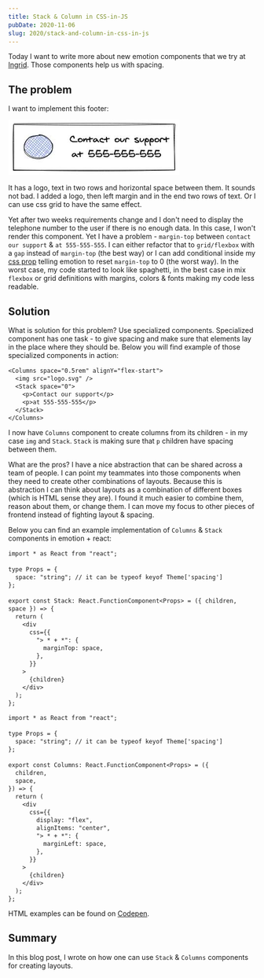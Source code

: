 ```yaml
---
title: Stack & Column in CSS-in-JS
pubDate: 2020-11-06
slug: 2020/stack-and-column-in-css-in-js
---
```


Today I want to write more about new emotion components that we try at [Ingrid](https://www.ingrid.com/). Those components help us with spacing.

## The problem

I want to implement this footer:

![Footer to implement](../../assets/2020-11-06-example-layout.jpg)

It has a logo, text in two rows and horizontal space between them. It sounds not bad. I added a logo, then left margin and in the end two rows of text. Or I can use css grid to have the same effect.

Yet after two weeks requirements change and I don't need to display the telephone number to the user if there is no enough data. In this case, I won't render this component. Yet I have a problem - `margin-top` between `contact our support` & `at 555-555-555`. I can either refactor that to `grid/flexbox` with a `gap` instead of `margin-top` (the best way) or I can add conditional inside my [css prop](https://emotion.sh/docs/css-prop) telling emotion to reset `margin-top` to 0 (the worst way). In the worst case, my code started to look like spaghetti, in the best case in mix `flexbox` or grid definitions with margins, colors & fonts making my code less readable.

## Solution

What is solution for this problem? Use specialized components. Specialized component has one task - to give spacing and make sure that elements lay in the place where they should be. Below you will find example of those specialized components in action:

```tsx
<Columns space="0.5rem" alignY="flex-start">
  <img src="logo.svg" />
  <Stack space="0">
    <p>Contact our support</p>
    <p>at 555-555-555</p>
  </Stack>
</Columns>
```

I now have `Columns` component to create columns from its children - in my case `img` and `Stack`. `Stack` is making sure that `p` children have spacing between them.

What are the pros? I have a nice abstraction that can be shared across a team of people. I can point my teammates into those components when they need to create other combinations of layouts. Because this is abstraction I can think about layouts as a combination of different boxes (which is HTML sense they are). I found it much easier to combine them, reason about them, or change them. I can move my focus to other pieces of frontend instead of fighting layout & spacing.

Below you can find an example implementation of `Columns` & `Stack` components in emotion + react:

```tsx
import * as React from "react";

type Props = {
  space: "string"; // it can be typeof keyof Theme['spacing']
};

export const Stack: React.FunctionComponent<Props> = ({ children, space }) => {
  return (
    <div
      css={{
        "> * + *": {
          marginTop: space,
        },
      }}
    >
      {children}
    </div>
  );
};
```

```tsx
import * as React from "react";

type Props = {
  space: "string"; // it can be typeof keyof Theme['spacing']
};

export const Columns: React.FunctionComponent<Props> = ({
  children,
  space,
}) => {
  return (
    <div
      css={{
        display: "flex",
        alignItems: "center",
        "> * + *": {
          marginLeft: space,
        },
      }}
    >
      {children}
    </div>
  );
};
```

HTML examples can be found on [Codepen](https://codepen.io/krzysztofzuraw/pen/GRqrwEG).

## Summary

In this blog post, I wrote on how one can use `Stack` & `Columns` components for creating layouts.
